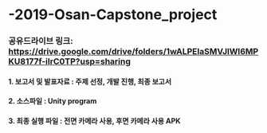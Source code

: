 # -2019-Osan-Capstone_project


### 공유드라이브 링크: https://drive.google.com/drive/folders/1wALPEIaSMVJlWI6MPKU8177f-ilrC0TP?usp=sharing

#### 1. 보고서 및 발표자료 : 주제 선정, 개발 진행, 최종 보고서


#### 2. 소스파일 : Unity program


#### 3. 최종 실행 파일 : 전면 카메라 사용, 후면 카메라 사용 APK

